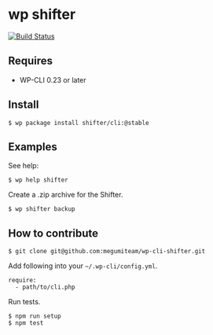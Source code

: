 # wp shifter

[![Build Status](https://travis-ci.org/getshifter/wp-cli-shifter.svg?branch=master)](https://travis-ci.org/getshifter/wp-cli-shifter)

## Requires

* WP-CLI 0.23 or later

## Install

```
$ wp package install shifter/cli:@stable
```

## Examples

See help:

```
$ wp help shifter
```

Create a .zip archive for the Shifter.

```
$ wp shifter backup
```

## How to contribute

```
$ git clone git@github.com:megumiteam/wp-cli-shifter.git
```

Add following into your `~/.wp-cli/config.yml`.

```
require:
  - path/to/cli.php
```

Run tests.

```
$ npm run setup
$ npm test
```
